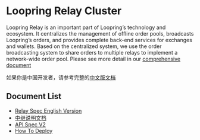 # Loopring Relay Cluster

Loopring Relay is an important part of Loopring’s technology and ecosystem. It centralizes the management of offline order pools, broadcasts Loopring’s orders, and provides complete back-end services for exchanges and wallets. Based on the centralized system, we use the order broadcasting system to share orders to multiple relays to implement a network-wide order pool. Please see more detail in our [comprehensive document](#https://loopring.github.io/relay-cluster/RELAY_DOCUMENT_EN)

如果你是中国开发者，请参考完整的[中文版文档](#https://loopring.github.io/relay-cluster/RELAY_DOCUMENT_CN)


## Document List
* [Relay Spec English Version](#https://loopring.github.io/relay-cluster/RELAY_DOCUMENT_EN)
* [中继说明文档](#https://loopring.github.io/relay-cluster/RELAY_DOCUMENT_CN)
* [API Spec V2](#https://loopring.github.io/relay-cluster/LOOPRING_RELAY_API_SPEC_V2)
* [How To Deploy](#https://loopring.github.io/relay-cluster/RELAY_DEPLOY_DOC_EN)
